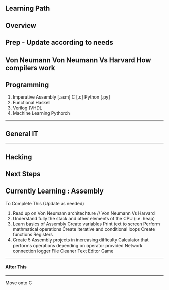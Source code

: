 Learning Path 
-------------
Overview 
--------
Prep - Update according to needs
----
Von Neumann
Von Neumann Vs Harvard
How compilers work
---
Programming 
-----------
1. Imperative
    Assembly [.asm]
    C [.c]
    Python [.py]
2. Functional
    Haskell
3. Verilog (VHDL
4. Machine Learning
    Pythorch 
---
General IT  
----------

---
Hacking
-------

Next Steps 
----------
Currently Learning : Assembly 
-----------------------------
To Complete This (Update as needed)
1. Read up on Von Neumann architechture // Von Neumann Vs Harvard 
2. Understand fully the stack and other elements of the CPU (i.e. heap)
3. Learn basics of Assembly
      Create variables
      Print text to screen
      Perform mathmatical operations
      Create iterative and conditional loops
      Create functions
      Registers 
4. Create 5 Assembly projects in increasing difficulty
      Calculator that performs operations depending on operator provided
      Network connection logger
      File Cleaner
      Text Editor
      Game
------
#### After This 
------
Move onto C 

